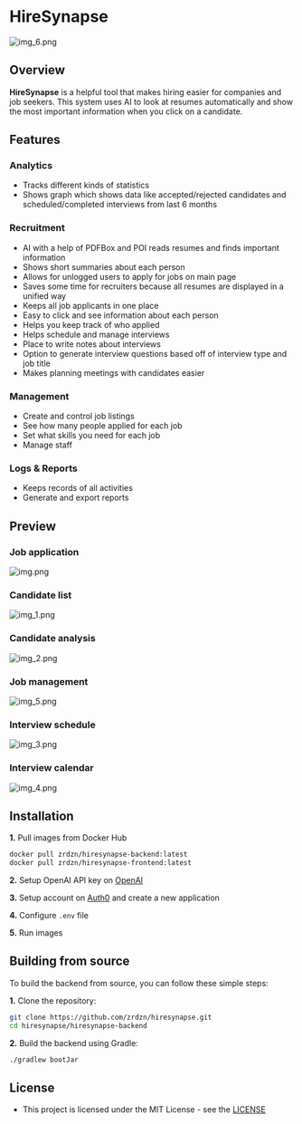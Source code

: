 # HireSynapse
![img_6.png](img_6.png)
## Overview
**HireSynapse** is a helpful tool that makes hiring easier for companies and job seekers. 
This system uses AI to look at resumes automatically and show the most important information when you click on a candidate.
## Features

### Analytics
- Tracks different kinds of statistics
- Shows graph which shows data like accepted/rejected candidates and scheduled/completed interviews from last 6 months 

### Recruitment
- AI with a help of PDFBox and POI reads resumes and finds important information
- Shows short summaries about each person
- Allows for unlogged users to apply for jobs on main page
- Saves some time for recruiters because all resumes are displayed in a unified way
- Keeps all job applicants in one place
- Easy to click and see information about each person
- Helps you keep track of who applied
- Helps schedule and manage interviews
- Place to write notes about interviews
- Option to generate interview questions based off of interview type and job title
- Makes planning meetings with candidates easier

### Management
- Create and control job listings
- See how many people applied for each job
- Set what skills you need for each job
- Manage staff

### Logs & Reports
- Keeps records of all activities
- Generate and export reports

## Preview
### Job application
![img.png](img.png)

### Candidate list
![img_1.png](img_1.png)

### Candidate analysis
![img_2.png](img_2.png)

### Job management
![img_5.png](img_5.png)

### Interview schedule
![img_3.png](img_3.png)

### Interview calendar
![img_4.png](img_4.png)

## Installation

**1.** Pull images from Docker Hub
```bash
docker pull zrdzn/hiresynapse-backend:latest
docker pull zrdzn/hiresynapse-frontend:latest
```
**2.** Setup OpenAI API key on [OpenAI](https://platform.openai.com/)

**3.** Setup account on [Auth0](https://auth0.com/) and create a new application

**4.** Configure `.env` file

**5.** Run images

## Building from source
To build the backend from source, you can follow these simple steps:

**1.** Clone the repository:
```bash
git clone https://github.com/zrdzn/hiresynapse.git
cd hiresynapse/hiresynapse-backend
```
**2.** Build the backend using Gradle:
```bash
./gradlew bootJar
```
## License
- This project is licensed under the MIT License - see the [LICENSE](LICENSE)